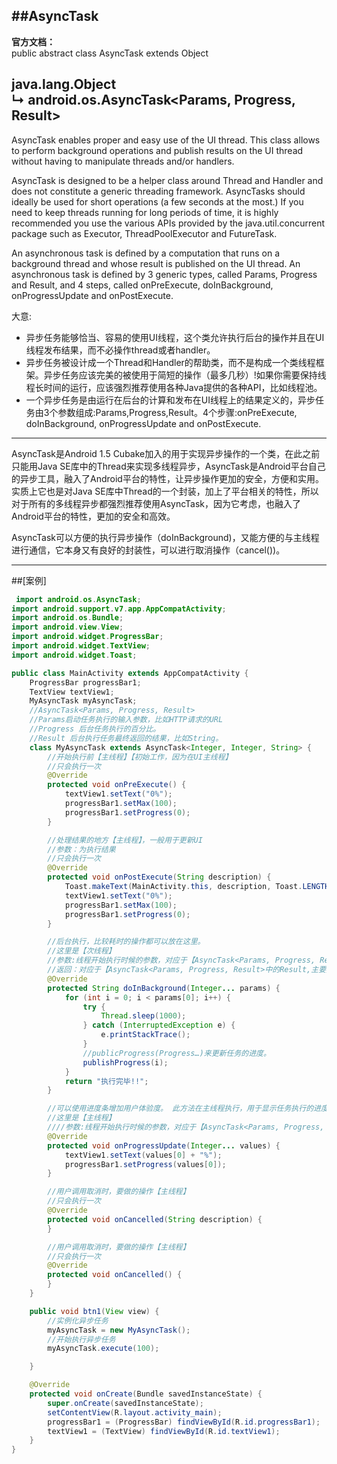 ##AsyncTask
---
**官方文档：**  
public abstract class AsyncTask 
extends Object 

java.lang.Object  
       ↳	android.os.AsyncTask<Params, Progress, Result>
---
AsyncTask enables proper and easy use of the UI thread. This class allows to perform background operations and publish results on the UI thread without having to manipulate threads and/or handlers.

AsyncTask is designed to be a helper class around Thread and Handler and does not constitute a generic threading framework. AsyncTasks should ideally be used for short operations (a few seconds at the most.) If you need to keep threads running for long periods of time, it is highly recommended you use the various APIs provided by the java.util.concurrent package such as Executor, ThreadPoolExecutor and FutureTask.

An asynchronous task is defined by a computation that runs on a background thread and whose result is published on the UI thread. An asynchronous task is defined by 3 generic types, called Params, Progress and Result, and 4 steps, called onPreExecute, doInBackground, onProgressUpdate and onPostExecute.

大意:    

*   异步任务能够恰当、容易的使用UI线程，这个类允许执行后台的操作并且在UI线程发布结果，而不必操作thread或者handler。  
*   异步任务被设计成一个Thread和Handler的帮助类，而不是构成一个类线程框架。异步任务应该完美的被使用于简短的操作（最多几秒）!如果你需要保持线程长时间的运行，应该强烈推荐使用各种Java提供的各种API，比如线程池。   
*   一个异步任务是由运行在后台的计算和发布在UI线程上的结果定义的，异步任务由3个参数组成:Params,Progress,Result。4个步骤:onPreExecute, doInBackground, onProgressUpdate and onPostExecute.


----  
   AsyncTask是Android 1.5 Cubake加入的用于实现异步操作的一个类，在此之前只能用Java SE库中的Thread来实现多线程异步，AsyncTask是Android平台自己的异步工具，融入了Android平台的特性，让异步操作更加的安全，方便和实用。实质上它也是对Java SE库中Thread的一个封装，加上了平台相关的特性，所以对于所有的多线程异步都强烈推荐使用AsyncTask，因为它考虑，也融入了Android平台的特性，更加的安全和高效。

AsyncTask可以方便的执行异步操作（doInBackground)，又能方便的与主线程进行通信，它本身又有良好的封装性，可以进行取消操作（cancel())。

----
##[案例]  
```Java 
 import android.os.AsyncTask;
import android.support.v7.app.AppCompatActivity;
import android.os.Bundle;
import android.view.View;
import android.widget.ProgressBar;
import android.widget.TextView;
import android.widget.Toast;

public class MainActivity extends AppCompatActivity {
    ProgressBar progressBar1;
    TextView textView1;
    MyAsyncTask myAsyncTask;
    //AsyncTask<Params, Progress, Result>
    //Params启动任务执行的输入参数，比如HTTP请求的URL
    //Progress 后台任务执行的百分比。
    //Result 后台执行任务最终返回的结果，比如String。
    class MyAsyncTask extends AsyncTask<Integer, Integer, String> {
        //开始执行前【主线程】【初始工作，因为在UI主线程】
        //只会执行一次
        @Override
        protected void onPreExecute() {
            textView1.setText("0%");
            progressBar1.setMax(100);
            progressBar1.setProgress(0);
        }

        //处理结果的地方【主线程】，一般用于更新UI
        //参数：为执行结果
        //只会执行一次
        @Override
        protected void onPostExecute(String description) {
            Toast.makeText(MainActivity.this, description, Toast.LENGTH_LONG).show();
            textView1.setText("0%");
            progressBar1.setMax(100);
            progressBar1.setProgress(0);
        }

        //后台执行，比较耗时的操作都可以放在这里。
        //这里是【次线程】
        //参数:线程开始执行时候的参数，对应于【AsyncTask<Params, Progress, Result>中的Params】
        //返回：对应于【AsyncTask<Params, Progress, Result>中的Result,主要提供给onPostExecute使用】
        @Override
        protected String doInBackground(Integer... params) {
            for (int i = 0; i < params[0]; i++) {
                try {
                    Thread.sleep(1000);
                } catch (InterruptedException e) {
                    e.printStackTrace();
                }
                //publicProgress(Progress…)来更新任务的进度。
                publishProgress(i);
            }
            return "执行完毕!!";
        }

        //可以使用进度条增加用户体验度。 此方法在主线程执行，用于显示任务执行的进度。
        //这里是【主线程】
        ////参数:线程开始执行时候的参数，对应于【AsyncTask<Params, Progress, Result>中的Params】
        @Override
        protected void onProgressUpdate(Integer... values) {
            textView1.setText(values[0] + "%");
            progressBar1.setProgress(values[0]);
        }

        //用户调用取消时，要做的操作【主线程】
        //只会执行一次
        @Override
        protected void onCancelled(String description) {
        }

        //用户调用取消时，要做的操作【主线程】
        //只会执行一次
        @Override
        protected void onCancelled() {
        }
    }

    public void btn1(View view) {
        //实例化异步任务
        myAsyncTask = new MyAsyncTask();
        //开始执行异步任务
        myAsyncTask.execute(100);

    }

    @Override
    protected void onCreate(Bundle savedInstanceState) {
        super.onCreate(savedInstanceState);
        setContentView(R.layout.activity_main);
        progressBar1 = (ProgressBar) findViewById(R.id.progressBar1);
        textView1 = (TextView) findViewById(R.id.textView1);
    }
}
```
